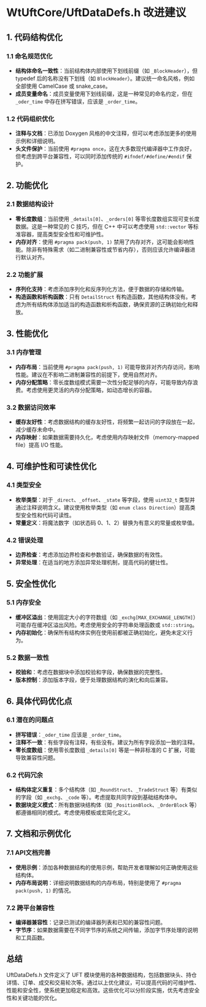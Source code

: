 # WtUftCore/UftDataDefs.h 改进建议

## 1. 代码结构优化

### 1.1 命名规范优化
- **结构体命名一致性**：当前结构体内部使用下划线前缀（如 `_BlockHeader`），但 typedef 后的名称没有下划线（如 `BlockHeader`）。建议统一命名风格，例如全部使用 CamelCase 或 snake_case。
- **成员变量命名**：成员变量使用下划线前缀，这是一种常见的命名约定，但在 `_oder_time` 中存在拼写错误，应该是 `_order_time`。

### 1.2 代码组织优化
- **注释与文档**：已添加 Doxygen 风格的中文注释，但可以考虑添加更多的使用示例和详细说明。
- **头文件保护**：当前使用 `#pragma once`，这在大多数现代编译器中工作良好，但考虑到跨平台兼容性，可以同时添加传统的 `#ifndef/#define/#endif` 保护。

## 2. 功能优化

### 2.1 数据结构设计
- **零长度数组**：当前使用 `_details[0]`、`_orders[0]` 等零长度数组实现可变长度数据。这是一种常见的 C 技巧，但在 C++ 中可以考虑使用 `std::vector` 等标准容器，提高类型安全性和可维护性。
- **内存对齐**：使用 `#pragma pack(push, 1)` 禁用了内存对齐，这可能会影响性能。除非有特殊需求（如二进制兼容性或节省内存），否则应该允许编译器进行默认对齐。

### 2.2 功能扩展
- **序列化支持**：考虑添加序列化和反序列化方法，便于数据的存储和传输。
- **构造函数和析构函数**：只有 `DetailStruct` 有构造函数，其他结构体没有。考虑为所有结构体添加适当的构造函数和析构函数，确保资源的正确初始化和释放。

## 3. 性能优化

### 3.1 内存管理
- **内存布局**：当前使用 `#pragma pack(push, 1)` 可能导致非对齐内存访问，影响性能。建议在不影响二进制兼容性的前提下，使用自然对齐。
- **内存分配策略**：零长度数组模式需要一次性分配足够的内存，可能导致内存浪费。考虑使用更灵活的内存分配策略，如动态增长的容器。

### 3.2 数据访问效率
- **缓存友好性**：考虑数据结构的缓存友好性，将频繁一起访问的字段放在一起，减少缓存未命中。
- **内存映射**：如果数据需要持久化，考虑使用内存映射文件（memory-mapped file）提高 I/O 性能。

## 4. 可维护性和可读性优化

### 4.1 类型安全
- **枚举类型**：对于 `_direct`、`_offset`、`_state` 等字段，使用 `uint32_t` 类型并通过注释说明含义。建议使用枚举类型（如 `enum class Direction`）提高类型安全性和代码可读性。
- **常量定义**：将魔法数字（如状态码 0、1、2）替换为有意义的常量或枚举值。

### 4.2 错误处理
- **边界检查**：考虑添加边界检查和参数验证，确保数据的有效性。
- **异常处理**：在适当的地方添加异常处理机制，提高代码的健壮性。

## 5. 安全性优化

### 5.1 内存安全
- **缓冲区溢出**：使用固定大小的字符数组（如 `_exchg[MAX_EXCHANGE_LENGTH]`）可能存在缓冲区溢出风险。考虑使用安全的字符串处理函数或 `std::string`。
- **内存初始化**：确保所有结构体实例在使用前都被正确初始化，避免未定义行为。

### 5.2 数据一致性
- **校验和**：考虑在数据块中添加校验和字段，确保数据的完整性。
- **版本控制**：添加版本字段，便于处理数据结构的演化和向后兼容。

## 6. 具体代码优化点

### 6.1 潜在的问题点
- **拼写错误**：`_oder_time` 应该是 `_order_time`。
- **注释不一致**：有些字段有注释，有些没有。建议为所有字段添加一致的注释。
- **零长度数组**：使用零长度数组 `_details[0]` 等是一种非标准的 C 扩展，可能导致兼容性问题。

### 6.2 代码冗余
- **结构体定义重复**：多个结构体（如 `_RoundStruct`、`_TradeStruct` 等）有类似的字段（如 `_exchg`、`_code` 等）。考虑提取共同字段到基础结构体中。
- **数据块定义模式**：所有数据块结构体（如 `_PositionBlock`、`_OrderBlock` 等）都遵循相同的模式。考虑使用模板或宏简化定义。

## 7. 文档和示例优化

### 7.1 API文档完善
- **使用示例**：添加各种数据结构的使用示例，帮助开发者理解如何正确使用这些结构体。
- **内存布局说明**：详细说明数据结构的内存布局，特别是使用了 `#pragma pack(push, 1)` 的情况。

### 7.2 跨平台兼容性
- **编译器兼容性**：记录已测试的编译器列表和已知的兼容性问题。
- **字节序**：如果数据需要在不同字节序的系统之间传输，添加字节序处理的说明和工具函数。

## 总结

UftDataDefs.h 文件定义了 UFT 模块使用的各种数据结构，包括数据块头、持仓详情、订单、成交和交易轮次等。通过以上优化建议，可以提高代码的可维护性、性能和安全性，使系统更加稳定和高效。这些优化可以分阶段实施，优先考虑安全性和关键功能的优化。
